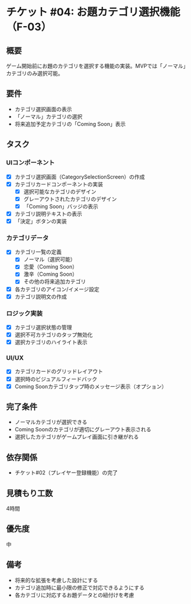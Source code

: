 # チケット #04: お題カテゴリ選択機能（F-03）

## 概要
ゲーム開始前にお題のカテゴリを選択する機能の実装。MVPでは「ノーマル」カテゴリのみ選択可能。

## 要件
- カテゴリ選択画面の表示
- 「ノーマル」カテゴリの選択
- 将来追加予定カテゴリの「Coming Soon」表示

## タスク

### UIコンポーネント
- [x] カテゴリ選択画面（CategorySelectionScreen）の作成
- [x] カテゴリカードコンポーネントの実装
  - [x] 選択可能なカテゴリのデザイン
  - [x] グレーアウトされたカテゴリのデザイン
  - [x] 「Coming Soon」バッジの表示
- [x] カテゴリ説明テキストの表示
- [x] 「決定」ボタンの実装

### カテゴリデータ
- [x] カテゴリ一覧の定義
  - [x] ノーマル（選択可能）
  - [x] 恋愛（Coming Soon）
  - [x] 激辛（Coming Soon）
  - [x] その他の将来追加カテゴリ
- [x] 各カテゴリのアイコン/イメージ設定
- [x] カテゴリ説明文の作成

### ロジック実装
- [x] カテゴリ選択状態の管理
- [x] 選択不可カテゴリのタップ無効化
- [x] 選択カテゴリのハイライト表示

### UI/UX
- [x] カテゴリカードのグリッドレイアウト
- [x] 選択時のビジュアルフィードバック
- [x] Coming Soonカテゴリタップ時のメッセージ表示（オプション）

## 完了条件
- ノーマルカテゴリが選択できる
- Coming Soonのカテゴリが適切にグレーアウト表示される
- 選択したカテゴリがゲームプレイ画面に引き継がれる

## 依存関係
- チケット#02（プレイヤー登録機能）の完了

## 見積もり工数
4時間

## 優先度
中

## 備考
- 将来的な拡張を考慮した設計にする
- カテゴリ追加時に最小限の修正で対応できるようにする
- 各カテゴリに対応するお題データとの紐付けを考慮